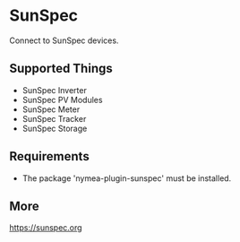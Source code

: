 # SunSpec

Connect to SunSpec devices.

## Supported Things

* SunSpec Inverter
* SunSpec PV Modules
* SunSpec Meter
* SunSpec Tracker
* SunSpec Storage

## Requirements

* The package 'nymea-plugin-sunspec' must be installed.

## More
https://sunspec.org
